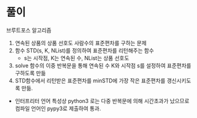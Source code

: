 # 풀이

브루트포스 알고리즘

1. 연속된 상품의 상품 선호도 사람수의 표준편차를 구하는 문제
2. 함수 STD(s, K, NList)를 정의하여 표준편차를 리턴해주는 함수
    - s는 시작점, K는 연속된 수, NList는 상품 선호도
3. solve 함수의 이중 반복문을 통해 연속된 수 K와 시작점 s를 설정하여 표준편차를 구하도록 만듦
4. STD함수에서 리턴받은 표준편차를 minSTD에 가장 작은 표준편차를 갱신시키도록 만듦.

- 인터프리터 언어 특성상 python3 로는 다중 반복문에 의해 시간초과가 났으므로 컴파일 언어인 pypy3로 제출하여 통과.